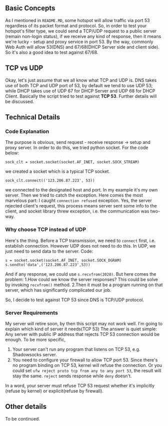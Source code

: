 ## Basic Concepts ##
As I mentioned in `README.MD`, some hotspot will allow traffic via port 53 regardless of its packet format and protocol.
So, in order to test your hotspot's filter type, we could send a TCP/UDP request to a public server (remain non-login status), if we receive any kind of response, then it means we're lucky - setup and proxy service in port 53.
By the way, commonly Web Auth will allow 53(DNS) and 67/68(DHCP Server side and client side). So it's also a good idea to test against 67/68.

## TCP vs UDP ##
Okay, let's just assume that we all know what TCP and UDP is. DNS takes use of both TCP and UDP port of 53, by default we tend to use UDP 53; while DHCP takes use of UDP 67 for DHCP Server and UDP 68 for DHCP Client.
Basically the script tried to test against **TCP 53**. Further details will be discussed.

## Technical Details ##
### Code Explanation ###
The purpose is obvious, send request - receive response -> setup and proxy server.
In order to do this, we tried python socket.
For the code below:
```
sock_clt = socket.socket(socket.AF_INET, socket.SOCK_STREAM)

```
we created a socket which is a typical TCP socket.
```
sock_clt.connect(('123.206.87.223', 53))
```
we connected to the designated host and port. In my example it's my own server.
Then we tried to catch the exception. Here comes the most marvelous part:
I caught `connection refused` exception. Yes, the server rejected client's request, this process means server sent some info to the client, and socket library threw exception, i.e. the communication was two-way.

### Why choose TCP instead of UDP ###
Here's the thing. Before a TCP transmission, we need to `connect` first, i.e. establish connection. However UDP does not need to do this. In UDP, we just need to send data to the server. Code:
```
s = socket.socket(socket.AF_INET, socket.SOCK_DGRAM)
s.sendto('data',('123.206.87.223',53))
```
And if any response, we could use `s.recvfrom(2028)`.
But here comes the problem: 
1.How could we know the server responses? This could be solve by invoking `recvfrom()` method. 
2.Then it must be a program running on that server, which has significantly complicated our job.

So, I decide to test against TCP 53 since DNS is TCP/UDP protocol.

### Server Requirements ###
My server will retire soon, by then this script may not work well. I'm going to explain which kind of server it needs(TCP 53)
The answer is quiet simple: Any server with public IP address that rejects TCP 53 connection would be enough.
To be more specific, 
1. Your server can't run any program that listens on TCP 53, e.g. Shadowsocks server.
2. You need to configure your firewall to allow TCP port 53. Since there's no program binding on TCP 53, kernel will refuse the connection. Or you could set `ufw reject proto tcp from any to any port 53`, the result will stay the same. `reject` sends response while `deny` doesn't. 

In a word, your server must refuse TCP 53 request whether it's implicitly (refuse by kernel) or explicit(refuse by firewall).

## Other details ##
To be continued.
